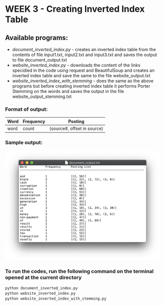 # WEEK 3 - Creating Inverted Index Table

## Available programs:

* _document_inverted_index.py_ - creates an inverted index table from the contents of file input1.txt, input2.txt and input3.txt and saves the output to file document_output.txt
* _website_inverted_index.py_ - downloads the content of the links specidied in the code using request and BeautifulSoup and creates an inverted index table and save the same to the file website_output.txt
* _website_inverted_index_with_stemming_ - does the same as the above programs but before creating inverted index table it performs Porter Stemming on the words and saves the output in the file website_output_stemming.txt

### Format of output:

Word | Frequency | Posting
---- | --------- | -------
word | count | (source#, offset in source)

### Sample output:
![sample output](sample_output.png)

### To run the codes, run the following command on the terminal opened at the current directory

```bash
python document_inverted_index.py
python website_inverted_index.py
python website_inverted_index_with_stemming.py
```
